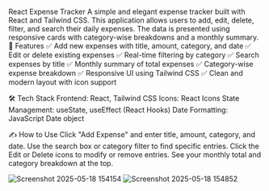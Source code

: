 React Expense Tracker
A simple and elegant expense tracker built with React and Tailwind CSS. This application allows users to add, edit, delete, filter, and search their daily expenses. The data is presented using responsive cards with category-wise breakdowns and a monthly summary.
🚀 Features
✅ Add new expenses with title, amount, category, and date
✅ Edit or delete existing expenses
✅ Real-time filtering by category
✅ Search expenses by title
✅ Monthly summary of total expenses
✅ Category-wise expense breakdown
✅ Responsive UI using Tailwind CSS
✅ Clean and modern layout with icon support

🛠️ Tech Stack
Frontend: React, Tailwind CSS
Icons: React Icons
State Management: useState, useEffect (React Hooks)
Date Formatting: JavaScript Date object

✍️ How to Use
Click "Add Expense" and enter title, amount, category, and date.
Use the search box or category filter to find specific entries.
Click the Edit or Delete icons to modify or remove entries.
See your monthly total and category breakdown at the top.

![Screenshot 2025-05-18 154154](https://github.com/user-attachments/assets/06e68a23-5565-4e4b-a2c7-12ae6777085e)
![Screenshot 2025-05-18 154852](https://github.com/user-attachments/assets/9bb10b75-37af-444d-986a-3f5c289220e0)



